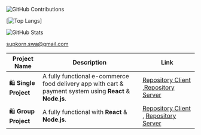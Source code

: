 ![GitHub Contributions](https://github-readme-streak-stats.herokuapp.com/?user=Supakorn2539)

[![Top Langs](https://github-readme-stats.vercel.app/api/top-langs/?username=Supakorn2539&layout=donut-vertical)]

![GitHub Stats](https://github-readme-stats.vercel.app/api?username=Supakorn2539&show_icons=true&theme=tokyonight)

[supkorn.swa@gmail.com](https://mail.google.com/mail/?view=cm&fs=1&to=supakorn.swa@gmail.com)


| Project Name                    | Description                                                                                  | Link                                   |
|---------------------------------|----------------------------------------------------------------------------------------------|----------------------------------------|
| 🛍️ **Single Project**       | A fully functional e-commerce food delivery app with cart & payment system using **React** & **Node.js**.  | [Repository Client](https://github.com/Supakorn2539/MangaVerse/tree/main/Client) ,[Repository Server](https://github.com/Supakorn2539/MangaVerse/tree/main/Server)|
| 🛍️ **Group Project**             |  A fully functional with  **React** & **Node.js**.                            | [Repository Client](https://github.com/Supakorn2539/TechHeaven_FrontEnd) , [Repository Server](https://github.com/Supakorn2539/TechHeaven_BackEnd)|
